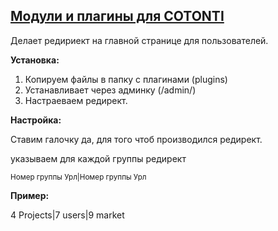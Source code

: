 <h2><a href="http://pluginspro.ru">Модули и плагины для COTONTI</a></h2>

Делает редириект на главной странице для пользователей.

<b>Установка:</b>

<ol>
	<li>Копируем файлы в папку с плагинами (plugins)</li>
	<li>Устанавливает через админку (/admin/)</li>
	<li>Настраеваем редирект.</li>
</ol>

<b>Настройка:</b>

Ставим галочку да, для того чтоб производился редирект.

указываем для каждой группы редирект 

<sub>Номер группы Урл|Номер группы Урл</sub>

<b>Пример:</b>

4 Projects|7 users|9 market
